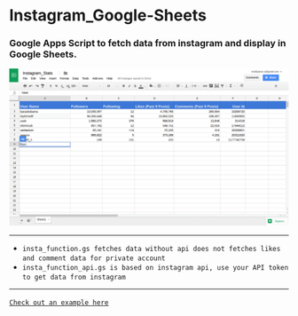 # Instagram_Google-Sheets
### Google Apps Script to fetch data from instagram and display in Google Sheets.

![Example](instasheet_example.gif "InstaSheet Example")
***

* `insta_function.gs fetches data without api does not fetches likes and comment data for private account`
* `insta_function_api.gs is based on instagram api, use your API token to get data from instagram`

***

[`Check out an example here`](https://docs.google.com/spreadsheets/d/1KwO0MWjipz2AK61lu7a12mHESQ787WsLxqZuXB-bqYA/edit?usp=sharing)
